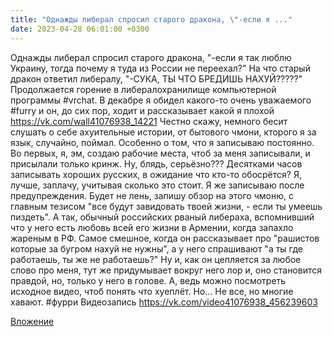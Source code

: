 ```yaml
---
title: "Однажды либерал спросил старого дракона, \"-если я ..."
date: 2023-04-28 06:01:00 +0300
---
```


Однажды либерал спросил старого дракона, "-если я так люблю Украину, тогда почему я туда из России не переехал?"
На что старый дракон ответил либералу, "-СУКА, ТЫ ЧТО БРЕДИШЬ НАХУЙ?????"
Продолжается горение в либералохранилище компьютерной программы #vrchat. В декабре я обидел какого-то очень уважаемого #furry и он, до сих пор, ходит и рассказывает какой я плохой https://vk.com/wall41076938_14221
Честно скажу, немного бесит слушать о себе ахуительные истории, от бытового чмони, кторого я за язык, случайно, поймал. Особенно о том, что я записываю постоянно.
Во первых, я, эм, создаю рабочие места, чтоб за меня записывали, и присылали только кринж. Ну, блядь, серьёзно??? Десятками часов записывать хороших русских, в ожидание что кто-то обосрётся? Я, лучше, заплачу, учитывая сколько это стоит. Я же записываю после предупреждения.
Будет не лень, запишу обзор на этого чмоню, с главным тезисом "все будут завидовать твоей жизни, - если ты умеешь пиздеть".
А так, обычный российских рваный либераха, вспомнивший что у него есть любовь всей его жизни в Армении, когда запахло жареным в РФ.
Самое смешное, когда он рассказывает про "рашистов которые за бугром нахуй не нужны", а у него спрашивают "а ты где работаешь, ты же не работаешь?" Ну и, как он цепляется за любое слово про меня, тут же придумывает вокруг него лор и, оно становится правдой, но, только у него в голове.
А, ведь можно посмотреть исходное видео, чтоб понять что хуеплёт. Но... Не все, но многие хавают.
#фурри
Видеозапись
https://vk.com/video41076938_456239603

[Вложение](https://vk.com/video41076938_456239603)
